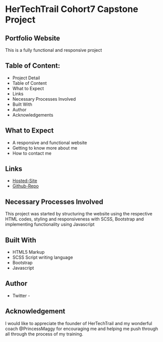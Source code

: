   #  HerTechTrail Cohort7 Capstone Project
  
  ## **Portfolio Website** 

  This is a fully functional and responsive project

  ## Table of Content:

  * Project Detail
  * Table of Content
  * What to Expect
  * Links
  * Necessary Processes Involved
  * Built With
  * Author
  * Acknowledgements

  ## What to Expect

  * A responsive and functional website
  * Getting to know more about me 
  * How to contact me

  ## Links

  * [Hosted-Site](https://fastidious-gnome-337b33.netlify.app)
  * [Github-Repo](https://github.com/Ohjay25/hertechtrail_cohort7_project)

  ## Necessary Processes Involved
  This project was started by structuring the website using the respective HTML codes, styling and responsiveness with SCSS, Bootstrap and implementing functionality using Javascript

  ## Built With
  * HTML5 Markup
  * SCSS Script writing language
  * Bootstrap
  * Javascript

## Author
* Twitter - 

## Acknowledgement
I would like to appreciate the founder of HerTechTrail and my wonderful coach @PrincessMaggy for encouraging me and helping me push through all through the process of my training.
